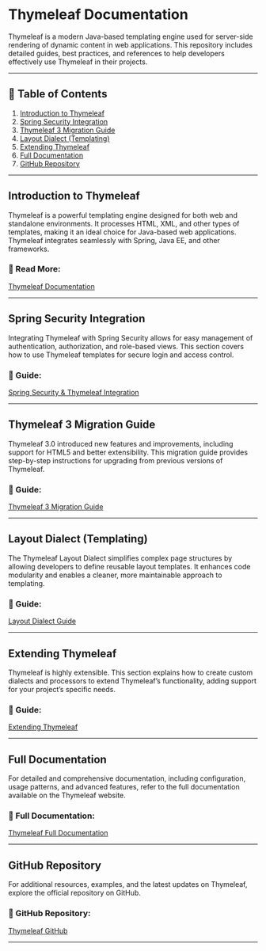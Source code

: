 # Thymeleaf Documentation

Thymeleaf is a modern Java-based templating engine used for server-side rendering of dynamic content in web applications. This repository includes detailed guides, best practices, and references to help developers effectively use Thymeleaf in their projects.

---

## 📖 Table of Contents
1. [Introduction to Thymeleaf](#introduction-to-thymeleaf)
2. [Spring Security Integration](#spring-security-integration)
3. [Thymeleaf 3 Migration Guide](#thymeleaf-3-migration-guide)
4. [Layout Dialect (Templating)](#layout-dialect-templating)
5. [Extending Thymeleaf](#extending-thymeleaf)
6. [Full Documentation](#full-documentation)
7. [GitHub Repository](#github-repository)

---

## Introduction to Thymeleaf

Thymeleaf is a powerful templating engine designed for both web and standalone environments. It processes HTML, XML, and other types of templates, making it an ideal choice for Java-based web applications. Thymeleaf integrates seamlessly with Spring, Java EE, and other frameworks.

### 📖 Read More:
[Thymeleaf Documentation](https://github.com/thymeleaf/thymeleaf-docs)

---

## Spring Security Integration

Integrating Thymeleaf with Spring Security allows for easy management of authentication, authorization, and role-based views. This section covers how to use Thymeleaf templates for secure login and access control.

### 📖 Guide:
[Spring Security & Thymeleaf Integration](https://github.com/thymeleaf/thymeleaf-docs/blob/master/docs/articles/springsecurity.md)

---

## Thymeleaf 3 Migration Guide

Thymeleaf 3.0 introduced new features and improvements, including support for HTML5 and better extensibility. This migration guide provides step-by-step instructions for upgrading from previous versions of Thymeleaf.

### 📖 Guide:
[Thymeleaf 3 Migration Guide](https://github.com/thymeleaf/thymeleaf-docs/blob/master/docs/articles/thymeleaf3migration.md)

---

## Layout Dialect (Templating)

The Thymeleaf Layout Dialect simplifies complex page structures by allowing developers to define reusable layout templates. It enhances code modularity and enables a cleaner, more maintainable approach to templating.

### 📖 Guide:
[Layout Dialect Guide](https://github.com/thymeleaf/thymeleaf-docs/blob/master/docs/articles/layouts.md)

---

## Extending Thymeleaf

Thymeleaf is highly extensible. This section explains how to create custom dialects and processors to extend Thymeleaf’s functionality, adding support for your project’s specific needs.

### 📖 Guide:
[Extending Thymeleaf](https://github.com/thymeleaf/thymeleaf-docs/blob/master/docs/articles/sayhelloextendingthymeleaf5minutes.md)

---

## Full Documentation

For detailed and comprehensive documentation, including configuration, usage patterns, and advanced features, refer to the full documentation available on the Thymeleaf website.

### 📖 Full Documentation:
[Thymeleaf Full Documentation](https://github.com/thymeleaf/thymeleaf.github.io/blob/main/documentation.html)

---

## GitHub Repository

For additional resources, examples, and the latest updates on Thymeleaf, explore the official repository on GitHub.

### 📖 GitHub Repository:
[Thymeleaf GitHub](https://github.com/Dhinesh-Developer/Thymleaf)

---
